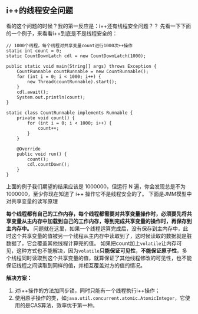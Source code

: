 ## i++的线程安全问题
看的这个问题的时候？我的第一反应是：i++还有线程安全问题？？
先看一下下面的一个例子，来看看i++到底是不是线程安全的：
```
// 1000个线程，每个线程对共享变量count进行1000次++操作
static int count = 0;
static CountDownLatch cdl = new CountDownLatch(1000);

public static void main(String[] args) throws Exception {
    CountRunnable countRunnable = new CountRunnable();
    for (int i = 0; i < 1000; i++) {
        new Thread(countRunnable).start();
    }
    cdl.await();
    System.out.println(count);
}

static class CountRunnable implements Runnable {
    private void count() {
        for (int i = 0; i < 1000; i++) {
            count++;
        }
    }

    @Override
    public void run() {
        count();
        cdl.countDown();
    }
}
```
上面的例子我们期望的结果应该是 1000000，但运行 N 遍，你会发现总是不为 1000000，至少你现在知道了 i++ 操作它不是线程安全的了。
下面是JMM模型中对共享变量的读写原理

**每个线程都有自己的工作内存，每个线程都需要对共享变量操作时，必须要先将共享变量从主内存中加载到自己的工作内存，等到完成共享变量的操作时，再保存到主内存中。**
问题就在这里，如果一个线程运算完成后，没有保存到主内存中，此时这个共享变量的值被另一个线程从主内存中读取到了，这时候读取的数据就是脏数据了，它会覆盖其他线程计算完的值。
如果把count加上`volatile`让内存可见，这种方式也不能解决，因为`volatile`**只能保证可见性**，**不能保证原子性**。多个线程同时读取到这个共享变量的值，就算保证了其他线程修改的可见性，也不能保证线程之间读取到同样的值，并相互覆盖对方的值的情况。

**解决方案：**
1. 对i++操作的方法加同步锁，同时只能有一个线程执行i++操作；
2. 使用原子操作的类，如`java.util.concurrent.atomic.AtomicInteger`，它使用的是CAS算法，效率优于第一种。


